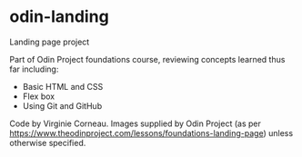 # odin-landing

Landing page project 

Part of Odin Project foundations course, reviewing concepts learned thus far including: 
- Basic HTML and CSS
- Flex box
- Using Git and GitHub

Code by Virginie Corneau. Images supplied by Odin Project (as per https://www.theodinproject.com/lessons/foundations-landing-page) unless otherwise specified.
